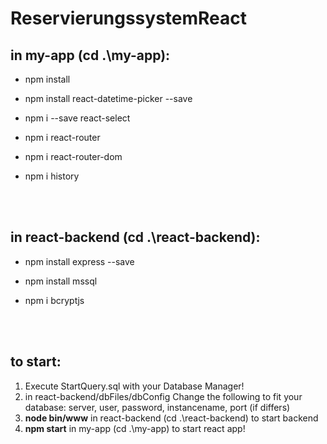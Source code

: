 # ReservierungssystemReact

## in my-app (cd .\my-app\):

- npm install

- npm install react-datetime-picker --save

- npm i --save react-select
 
- npm i react-router
 
- npm i react-router-dom

- npm i history

<br />
<br />


## in react-backend (cd .\react-backend\):

- npm install express --save

- npm install mssql

- npm i bcryptjs

<br />
<br />

## to start:

1. Execute StartQuery.sql with your Database Manager!
2. in react-backend/dbFiles/dbConfig Change the following to fit your database: server, user, password, instancename, port (if differs)
3. **node bin/www** in react-backend (cd .\react-backend\) to start backend
4. **npm start**  in my-app (cd .\my-app\) to start react app!
